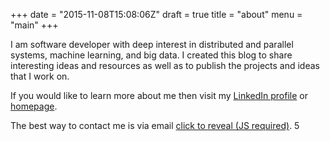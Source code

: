 +++
date = "2015-11-08T15:08:06Z"
draft = true
title = "about"
menu = "main"
+++

I am software developer with deep interest in distributed and parallel systems, machine learning, and big data. I created this blog to share interesting ideas and resources as well as to publish the projects and ideas that I work on.

If you would like to learn more about me then visit my [LinkedIn profile](https://uk.linkedin.com/in/jaroslawhirniak) or [homepage](http://hirniak.com/).

The best way to contact me is via email <a id="mm" href="mailto:nospam@thanks.com">click to reveal (JS required)</a>. 5

<script type='text/javascript'>
$("a#mm").click(function (e) {
  console.log('Fired');
  var secret = function () { return atob('akBoaXJuaWFrLmluZm8='); }
  $(this).attr("href", 'mailto:' + secret());
  $(this).text(secret());
  $(this).off("click");
  e.preventDefault();
  // $(this).click();
  });
</script>